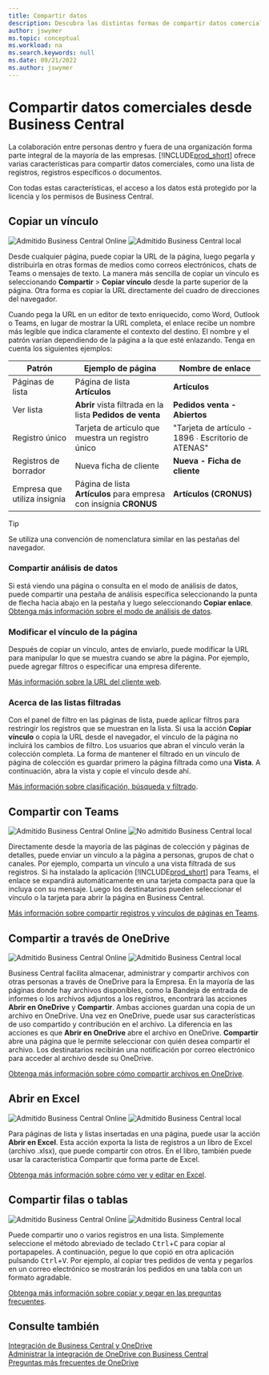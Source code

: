 ```yaml
---
title: Compartir datos
description: Descubra las distintas formas de compartir datos comerciales desde Business Central.
author: jswymer
ms.topic: conceptual
ms.workload: na
ms.search.keywords: null
ms.date: 09/21/2022
ms.author: jswymer
---
```

# Compartir datos comerciales desde Business Central

La colaboración entre personas dentro y fuera de una organización forma parte integral de la mayoría de las empresas. [!INCLUDE[prod_short](includes/prod_short.md)] ofrece varias características para compartir datos comerciales, como una lista de registros, registros específicos o documentos. <!--, with others&mdash;even those people who don't have a Business Central license in some cases.-->

Con todas estas características, el acceso a los datos está protegido por la licencia y los permisos de Business Central.

## Copiar un vínculo

![Admitido](media/check.png) Business Central Online ![Admitido](media/check.png) Business Central local

Desde cualquier página, puede copiar la URL de la página, luego pegarla y distribuirla en otras formas de medios como correos electrónicos, chats de Teams o mensajes de texto. La manera más sencilla de copiar un vínculo es seleccionando **Compartir** > **Copiar vínculo** desde la parte superior de la página. Otra forma es copiar la URL directamente del cuadro de direcciones del navegador.

Cuando pega la URL en un editor de texto enriquecido, como Word, Outlook o Teams, en lugar de mostrar la URL completa, el enlace recibe un nombre más legible que indica claramente el contexto del destino. El nombre y el patrón varían dependiendo de la página a la que esté enlazando. Tenga en cuenta los siguientes ejemplos:

|Patrón|Ejemplo de página|Nombre de enlace|
|-|-|-|
|Páginas de lista|Página de lista **Artículos** | **Artículos**|
|Ver lista| **Abrir** vista filtrada en la lista **Pedidos de venta**|**Pedidos venta - Abiertos**|
| Registro único|Tarjeta de artículo que muestra un registro único|"Tarjeta de artículo - 1896 ∙ Escritorio de ATENAS"|
|Registros de borrador| Nueva ficha de cliente|**Nueva - Ficha de cliente**|
|Empresa que utiliza insignia|Página de lista **Artículos** para empresa con insignia **CRONUS**| **Artículos (CRONUS)**|

> [!TIP]
> Se utiliza una convención de nomenclatura similar en las pestañas del navegador.

### Compartir análisis de datos
Si está viendo una página o consulta en el modo de análisis de datos, puede compartir una pestaña de análisis específica seleccionando la punta de flecha hacia abajo en la pestaña y luego seleccionando **Copiar enlace**. [Obtenga más información sobre el modo de análisis de datos](analysis-mode.md). 

### Modificar el vínculo de la página

Después de copiar un vínculo, antes de enviarlo, puede modificar la URL para manipular lo que se muestra cuando se abre la página. Por ejemplo, puede agregar filtros o especificar una empresa diferente.

[Más información sobre la URL del cliente web](/dynamics365/business-central/dev-itpro/developer/devenv-web-client-urls).

### Acerca de las listas filtradas

Con el panel de filtro en las páginas de lista, puede aplicar filtros para restringir los registros que se muestran en la lista. Si usa la acción **Copiar vínculo** o copia la URL desde el navegador, el vínculo de la página no incluirá los cambios de filtro. Los usuarios que abran el vínculo verán la colección completa. La forma de mantener el filtrado en un vínculo de página de colección es guardar primero la página filtrada como una **Vista**. A continuación, abra la vista y copie el vínculo desde ahí.

[Más información sobre clasificación, búsqueda y filtrado](ui-enter-criteria-filters.md).

## Compartir con Teams

![Admitido](media/check.png) Business Central Online ![No admitido](media/x-icon.png) Business Central local

Directamente desde la mayoría de las páginas de colección y páginas de detalles, puede enviar un vínculo a la página a personas, grupos de chat o canales. Por ejemplo, comparta un vínculo a una vista filtrada de sus registros. Si ha instalado la aplicación [!INCLUDE[prod_short](includes/prod_short.md)] para Teams, el enlace se expandirá automáticamente en una tarjeta compacta para que la incluya con su mensaje. Luego los destinatarios pueden seleccionar el vínculo o la tarjeta para abrir la página en Business Central.

[Más información sobre compartir registros y vínculos de páginas en Teams](across-working-with-teams.md).

## Compartir a través de OneDrive

![Admitido](media/check.png) Business Central Online ![Admitido](media/check.png) Business Central local

Business Central facilita almacenar, administrar y compartir archivos con otras personas a través de OneDrive para la Empresa. En la mayoría de las páginas donde hay archivos disponibles, como la Bandeja de entrada de informes o los archivos adjuntos a los registros, encontrará las acciones **Abrir en OneDrive** y **Compartir**. Ambas acciones guardan una copia de un archivo en OneDrive. Una vez en OneDrive, puede usar sus características de uso compartido y contribución en el archivo. La diferencia en las acciones es que **Abrir en OneDrive** abre el archivo en OneDrive. **Compartir** abre una página que le permite seleccionar con quién desea compartir el archivo. Los destinatarios recibirán una notificación por correo electrónico para acceder al archivo desde su OneDrive.

[Obtenga más información sobre cómo compartir archivos en OneDrive](across-share-onedrive.md).

## Abrir en Excel

![Admitido](media/check.png) Business Central Online ![Admitido](media/check.png) Business Central local

Para páginas de lista y listas insertadas en una página, puede usar la acción **Abrir en Excel**. Esta acción exporta la lista de registros a un libro de Excel (archivo .xlsx), que puede compartir con otros. En el libro, también puede usar la característica Compartir que forma parte de Excel.

[Obtenga más información sobre cómo ver y editar en Excel](across-work-with-excel.md).

## Compartir filas o tablas

![Admitido](media/check.png) Business Central Online ![Admitido](media/check.png) Business Central local

Puede compartir uno o varios registros en una lista. Simplemente seleccione el método abreviado de teclado <kbd>Ctrl</kbd>+<kbd>C</kbd> para copiar al portapapeles. A continuación, pegue lo que copió en otra aplicación pulsando <kbd>Ctrl</kbd>+<kbd>V</kbd>. Por ejemplo, al copiar tres pedidos de venta y pegarlos en un correo electrónico se mostrarán los pedidos en una tabla con un formato agradable.

[Obtenga más información sobre copiar y pegar en las preguntas frecuentes](faq-copy-paste.yml).

## Consulte también

[Integración de Business Central y OneDrive](across-onedrive-overview.md)  
[Administrar la integración de OneDrive con Business Central](admin-onedrive-integration.md)  
[Preguntas más frecuentes de OneDrive](admin-onedrive-faq.md)